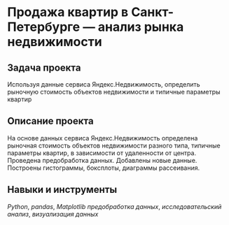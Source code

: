 # Продажа квартир в Санкт-Петербурге — анализ рынка недвижимости
## Задача проекта

Используя данные сервиса Яндекс.Недвижимость, определить рыночную стоимость объектов недвижимости и типичные параметры квартир
 
 ## Описание проекта
 
На основе данных сервиса Яндекс.Недвижимость определена рыночная стоимость
объектов недвижимости разного типа, типичные параметры квартир, в зависимости от
удаленности от центра. Проведена предобработка данных. Добавлены новые данные.
Построены гистограммы, боксплоты, диаграммы рассеивания.

## Навыки и инструменты
*Python*, *pandas*, *Matplotlib* *предобработка данных*, *исследовательский анализ*, *визуализация данных*
